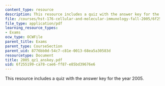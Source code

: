 ```yaml
---
content_type: resource
description: This resource includes a quiz with the answer key for the year 2005.
file: /courses/hst-176-cellular-and-molecular-immunology-fall-2005/6f255199ca78cae6ff87e85bd39676e6_2005_qz1_anskey.pdf
file_type: application/pdf
learning_resource_types:
- Exams
ocw_type: OCWFile
parent_title: Exams
parent_type: CourseSection
parent_uid: 8776bb0d-54c7-c81e-0013-68ea5a30583d
resourcetype: Document
title: 2005_qz1_anskey.pdf
uid: 6f255199-ca78-cae6-ff87-e85bd39676e6
---
```

This resource includes a quiz with the answer key for the year 2005.

